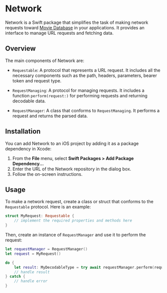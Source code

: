# Network

Network is a Swift package that simplifies the task of making network requests toward [Movie Database](https://www.themoviedb.org) in your applications. It provides an interface to manage URL requests and fetching data. 

## Overview

The main components of Network are:

- `Requestable`: A protocol that represents a URL request. It includes all the necessary components such as the path, headers, parameters, bearer token and request type.

- `RequestManaging`: A protocol for managing requests. It includes a function `perform(request:)` for performing requests and returning decodable data.

- `RequestManager`: A class that conforms to `RequestManaging`. It performs a request and returns the parsed data.

## Installation

You can add Network to an iOS project by adding it as a package dependency in Xcode:

1. From the **File** menu, select **Swift Packages > Add Package Dependency...**
2. Enter the URL of the Network repository in the dialog box.
3. Follow the on-screen instructions.

## Usage

To make a network request, create a class or struct that conforms to the `Requestable` protocol. Here is an example:

```swift
struct MyRequest: Requestable {
    // implement the required properties and methods here
}
```
Then, create an instance of `RequestManager` and use it to perform the request:
```swift
let requestManager = RequestManager()
let request = MyRequest()

do {
    let result: MyDecodableType = try await requestManager.perform(request: request)
    // handle result
} catch {
    // handle error
}
```
